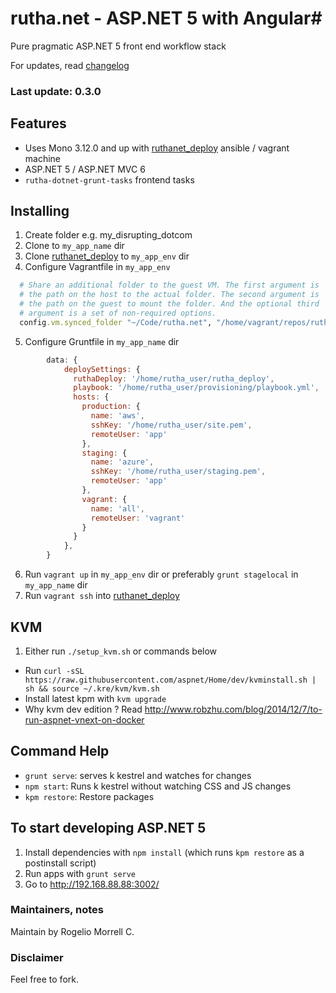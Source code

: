 # rutha.net - ASP.NET 5 with Angular#

Pure pragmatic ASP.NET 5 front end workflow stack

For updates, read [changelog](changelog.md)

### Last update: 0.3.0

## Features ##

* Uses Mono 3.12.0 and up with [ruthanet_deploy](https://github.com/molekilla/ruthanet_deploy) ansible / vagrant machine
* ASP.NET 5 / ASP.NET MVC 6
* `rutha-dotnet-grunt-tasks` frontend tasks

## Installing ##
1. Create folder e.g. my_disrupting_dotcom
2. Clone to `my_app_name` dir
3. Clone [ruthanet_deploy](https://github.com/molekilla/ruthanet_deploy) to `my_app_env` dir
4. Configure Vagrantfile in `my_app_env`
```ruby
  # Share an additional folder to the guest VM. The first argument is
  # the path on the host to the actual folder. The second argument is
  # the path on the guest to mount the folder. And the optional third
  # argument is a set of non-required options.
  config.vm.synced_folder "~/Code/rutha.net", "/home/vagrant/repos/rutha.net"
```

5. Configure Gruntfile in `my_app_name` dir

```javascript
        data: {
            deploySettings: {
              ruthaDeploy: '/home/rutha_user/rutha_deploy',
              playbook: '/home/rutha_user/provisioning/playbook.yml',
              hosts: {
                production: {
                  name: 'aws',
                  sshKey: '/home/rutha_user/site.pem',
                  remoteUser: 'app'
                },
                staging: {
                  name: 'azure',
                  sshKey: '/home/rutha_user/staging.pem',
                  remoteUser: 'app'
                },
                vagrant: {
                  name: 'all',
                  remoteUser: 'vagrant'
                }
              }
            },
        }
```

6. Run `vagrant up` in `my_app_env` dir or preferably `grunt stagelocal` in `my_app_name` dir
1. Run `vagrant ssh` into [ruthanet_deploy](https://github.com/molekilla/ruthanet_deploy)

## KVM
1. Either run `./setup_kvm.sh` or commands below
  * Run `curl -sSL https://raw.githubusercontent.com/aspnet/Home/dev/kvminstall.sh | sh && source ~/.kre/kvm/kvm.sh`
  * Install latest kpm with `kvm upgrade`
  * Why kvm dev edition ? Read http://www.robzhu.com/blog/2014/12/7/to-run-aspnet-vnext-on-docker

## Command Help ##

* `grunt serve`: serves k kestrel and watches for changes
* `npm start`: Runs k kestrel without watching CSS and JS changes
* `kpm restore`: Restore packages


## To start developing ASP.NET 5
1. Install dependencies with `npm install` (which runs `kpm restore` as a postinstall script)
2. Run apps with `grunt serve`
3. Go to http://192.168.88.88:3002/

### Maintainers, notes ###
Maintain by Rogelio Morrell C.

### Disclaimer ###
Feel free to fork.
